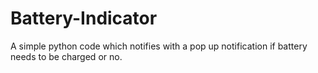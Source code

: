 # Battery-Indicator
 A simple python code which notifies with a pop up notification if battery needs to be charged or no. 
